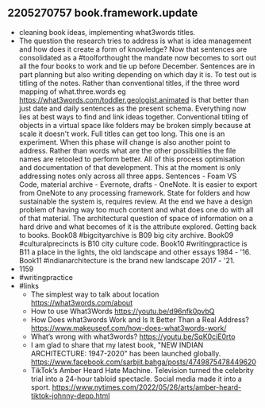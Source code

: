 ## 2205270757 book.framework.update

* cleaning book ideas, implementing what3words titles.
* The question the research tries to address is what is idea management and how does it create a form of knowledge?
Now that sentences are consolidated as a #toolforthought the mandate now becomes to sort out all the four books to work and tie up before December.
Sentences are in part planning but also writing depending on which day it is.
To test out is titling of the notes. 
Rather than conventional titles, if the three word mapping of what.three.words eg https://what3words.com/toddler.geologist.animated is that better than just date and daily sentences as the present schema.
Everything now lies at best ways to find and link ideas together.
Conventional titling of objects in a virtual space like folders may be broken simply because at scale it doesn't work.
Full titles can get too long. 
This one is an experiment.
When this phase will change is also another point to address.
Rather than words what are the other possibilities the file names are retooled to perform better.
All of this process optimisation and documentation of that development.
This at the moment is only addressing notes only across all three apps.
Sentences - Foam VS Code, material archive - Evernote, drafts - OneNote.
It is easier to export from OneNote to any processing framework.
State for folders and how sustainable the system is, requires review.
At the end we have a design problem of having way too much content and what does one do with all of that material.
The architectural question of space of information on a hard drive and what becomes of it is the attribute explored. 
Getting back to books.
Book08 #bigcityarchive is B09 big city archive.
Book09 #culturalprecincts is B10 city culture code.
Book10 #writingpractice is B11 a place in the lights, the old landscape and other essays 1984 - '16.
Book11 #indianarchitecture is the brand new landscape 2017 - '21.
* 1159
* #writingpractice
* #links
  * The simplest way to talk about location https://what3words.com/about
  * How to use What3Words https://youtu.be/d96nfk0pvbQ 
  * How Does what3words Work and Is It Better Than a Real Address? https://www.makeuseof.com/how-does-what3words-work/
  * What’s wrong with what3words? https://youtu.be/SqK0ciE0rto 
  * I am glad to share that my latest book, "NEW INDIAN ARCHITECTURE: 1947-2020" has been launched globally. https://www.facebook.com/sarbjit.bahga/posts/4749875478449620
  * TikTok’s Amber Heard Hate Machine. Television turned the celebrity trial into a 24-hour tabloid spectacle. Social media made it into a sport. https://www.nytimes.com/2022/05/26/arts/amber-heard-tiktok-johnny-depp.html 